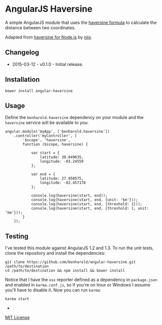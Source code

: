 # AngularJS Haversine

A simple AngularJS module that uses the [haversine formula](http://en.wikipedia.org/wiki/Haversine_formula) to calculate the distance between two coordinates.

Adapted from [haversine for Node.js](https://github.com/niix/haversine) by [niix](https://github.com/niix).

## Changelog

- 2015-03-12 - v0.1.0 - Initial release.

## Installation

    bower install angular-haversine

## Usage

Define the `benharold.haversine` dependency on your module and the `haversine` service will be available to you:

    angular.module('myApp', ['benharold.haversine'])
        .controller('myController', [
            '$scope', 'haversine',
            function ($scope, haversine) {

                var start = {
                    latitude: 30.849635,
                    longitude: -83.24559
                };

                var end = {
                    latitude: 27.950575,
                    longitude: -82.457178
                };

                console.log(haversine(start, end));
                console.log(haversine(start, end, {unit: 'km'}));
                console.log(haversine(start, end, {threshold: 1}));
                console.log(haversine(start, end, {threshold: 1, unit: 'km'}));
            }
        ]);

## Testing

I've tested this module against AngularJS 1.2 and 1.3. To run the unit tests, clone the repository and install the dependencies:

    git clone https://github.com/benharold/angular-haversine.git /path/to/destination
    cd /path/to/destination && npm install && bower install
    
Notice that I have the `osx` reporter defined as a dependency in `package.json` and enabled in `karma.conf.js`, so if you're on linux or Windows I assume you'll have to disable it. Now you can run `karma`:
    
    karma start
    
-
[MIT License](http://opensource.org/licenses/MIT)
